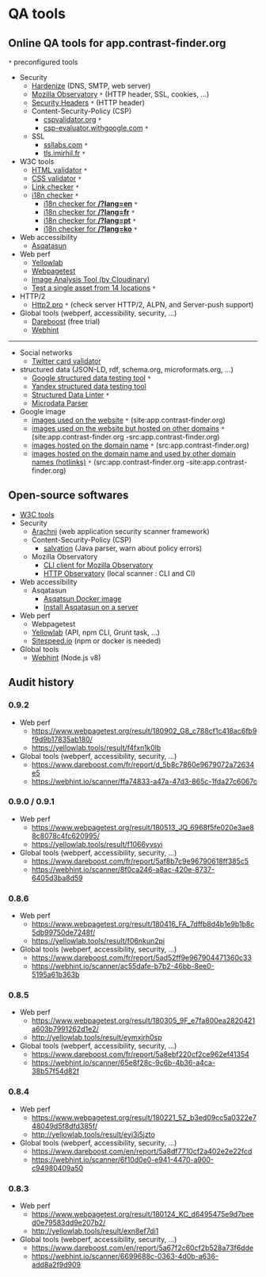 
# QA tools

## Online QA tools for app.contrast-finder.org

`*` preconfigured tools

* Security
    * [Hardenize](https://www.hardenize.com) (DNS, SMTP, web server)
    * [Mozilla Observatory](https://observatory.mozilla.org/analyze.html?host=app.contrast-finder.org) `*` (HTTP header, SSL, cookies, ...)
    * [Security Headers](https://securityheaders.io/?q=https://app.contrast-finder.org) `*` (HTTP header)
    * Content-Security-Policy (CSP)
         * [cspvalidator.org](https://cspvalidator.org/#url=https://app.contrast-finder.org) `*`
         * [csp-evaluator.withgoogle.com](https://csp-evaluator.withgoogle.com/?csp=https://app.contrast-finder.org) `*`
    * SSL
         * [ssllabs.com](https://www.ssllabs.com/ssltest/analyze?d=app.contrast-finder.org) `*`
         * [tls.imirhil.fr](https://tls.imirhil.fr/https/app.contrast-finder.org) `*`
* W3C tools
    * [HTML validator](https://validator.w3.org/nu/?doc=https://app.contrast-finder.org&showsource=yes&showoutline=yes&showimagereport=yes) `*`
    * [CSS validator](https://jigsaw.w3.org/css-validator/validator?uri=https://app.contrast-finder.org&profile=css3) `*`
    * [Link checker](https://validator.w3.org/checklink?uri=https://app.contrast-finder.org&hide_type=all&depth=&check=Check) `*`
    * [i18n checker](https://validator.w3.org/i18n-checker/check?uri=https://app.contrast-finder.org) `*`
         * [i18n checker for **/?lang=en**](https://validator.w3.org/i18n-checker/check?uri=https://app.contrast-finder.org/?lang=en) `*`
         * [i18n checker for **/?lang=fr**](https://validator.w3.org/i18n-checker/check?uri=https://app.contrast-finder.org/?lang=fr) `*`
         * [i18n checker for **/?lang=pt**](https://validator.w3.org/i18n-checker/check?uri=https://app.contrast-finder.org/?lang=pt) `*`
         * [i18n checker for **/?lang=ko**](https://validator.w3.org/i18n-checker/check?uri=https://app.contrast-finder.org/?lang=ko) `*`
* Web accessibility
    * [Asqatasun](https://app.asqatasun.org)
* Web perf
    * [Yellowlab](http://yellowlab.tools)
    * [Webpagetest](https://www.webpagetest.org/)
    * [Image Analysis Tool (by Cloudinary)](https://webspeedtest.cloudinary.com/)
    * [Test a single asset from 14 locations](https://tools.keycdn.com/performance?url=https://app.contrast-finder.org) `*`
* HTTP/2
    * [Http2.pro](https://http2.pro/check?url=https://app.contrast-finder.org) `*` (check server HTTP/2, ALPN, and Server-push support)
* Global tools (webperf, accessibility, security, ...)
    * [Dareboost](https://www.dareboost.com)  (free trial)
    * [Webhint](https://webhint.io/scanner/)

---------

* Social networks
    * [Twitter card validator](https://cards-dev.twitter.com/validator)
* structured data (JSON-LD, rdf, schema.org, microformats.org, ...)
    * [Google structured data testing tool](https://search.google.com/structured-data/testing-tool#url=https://app.contrast-finder.org/)  `*`
    * [Yandex structured data testing tool](https://webmaster.yandex.com/tools/microtest/)
    * [Structured Data Linter](http://linter.structured-data.org/?url=https://app.contrast-finder.org)  `*`
    * [Microdata Parser](https://www.webmoves.net/tools/microdata)
* Google image
    * [images used on the website](https://www.google.fr/search?tbm=isch&q=site:app.contrast-finder.org)  `*`  (site:app.contrast-finder.org)
    * [images used on the website but hosted on other domains](https://www.google.fr/search?tbm=isch&q=site:app.contrast-finder.org+-src:app.contrast-finder.org) `*`  (site:app.contrast-finder.org -src:app.contrast-finder.org)
    * [images hosted on the domain name](https://www.google.fr/search?tbm=isch&q=src:app.contrast-finder.org)  `*`    (src:app.contrast-finder.org)
    * [images hosted on the domain name and used by other domain names (hotlinks)](https://www.google.fr/search?tbm=isch&q=src:app.contrast-finder.org+-site:app.contrast-finder.org)  `*`   (src:app.contrast-finder.org -site:app.contrast-finder.org)

## Open-source softwares

* [W3C tools](https://w3c.github.io/developers/tools/#tools)
* Security
    * [Arachni](https://github.com/Arachni/arachni) (web application security scanner framework)
    * Content-Security-Policy (CSP)
        * [salvation](https://github.com/shapesecurity/salvation) (Java parser, warn about policy errors)
    * Mozilla Observatory
        * [CLI client for Mozilla Observatory](https://github.com/mozilla/observatory-cli)
        * [HTTP Observatory](https://github.com/mozilla/http-observatory) (local scanner : CLI and CI)
* Web accessibility
    * Asqatasun
        * [Asqatsun Docker image](https://hub.docker.com/r/asqatasun/asqatasun/)
        * [Install Asqatasun on a server](https://doc.asqatasun.org/en/10_Install_doc/Asqatasun/)
* Web perf
    * Webpagetest
    * [Yellowlab](https://github.com/gmetais/YellowLabTools/) (API, npm CLI, Grunt task, ...)
    * [Sitespeed.io](https://www.sitespeed.io/) (npm or docker is needed)
* Global tools
    * [Webhint](https://github.com/webhintio/hint) (Node.js v8)

## Audit history

### 0.9.2
* Web perf
    * https://www.webpagetest.org/result/180902_G8_c788cf1c418ac6fb9f9d9b17835ab180/
    * https://yellowlab.tools/result/f4fxn1k0lb
* Global tools (webperf, accessibility, security, ...)
    * https://www.dareboost.com/fr/report/d_5b8c7860e9679072a72634e5
    * https://webhint.io/scanner/ffa74833-a47a-47d3-865c-1fda27c6067c

### 0.9.0 / 0.9.1
* Web perf
    * https://www.webpagetest.org/result/180513_JQ_6968f5fe020e3ae88c8078c4fc620995/
    * https://yellowlab.tools/result/f1066yvsyi
* Global tools (webperf, accessibility, security, ...)
    * https://www.dareboost.com/fr/report/5af8b7c9e96790618ff385c5
    * https://webhint.io/scanner/8f0ca246-a8ac-420e-8737-6405d3ba8d59

### 0.8.6
* Web perf
    * https://www.webpagetest.org/result/180416_FA_7dffb8d4b1e9b1b8c5db99750de7248f/
    * https://yellowlab.tools/result/f06nkun2pi
* Global tools (webperf, accessibility, security, ...)
    * https://www.dareboost.com/fr/report/5ad52ff9e967904471360c33
    * https://webhint.io/scanner/ac55dafe-b7b2-46bb-8ee0-5195a61b363b

### 0.8.5
* Web perf
    * https://www.webpagetest.org/result/180305_9F_e7fa800ea2820421a603b7991262d1e2/
    * http://yellowlab.tools/result/eymxjrh0sp
* Global tools (webperf, accessibility, security, ...)
    * https://www.dareboost.com/fr/report/5a8ebf220cf2ce962ef41354
    * https://webhint.io/scanner/65e8f28c-9c6b-4b36-a4ca-38b57f54d82f

### 0.8.4
* Web perf
    * https://www.webpagetest.org/result/180221_5Z_b3ed09cc5a0322e748049d5f8dfd385f/
    * http://yellowlab.tools/result/eyj3i5jzto
* Global tools (webperf, accessibility, security, ...)
    * https://www.dareboost.com/en/report/5a8df7710cf2a402e2e22fcd
    * https://webhint.io/scanner/6f10d0e0-e941-4470-a900-c94980409a50

### 0.8.3
* Web perf
    * https://www.webpagetest.org/result/180124_KC_d6495475e9d7beed0e79583dd9e207b2/
    * http://yellowlab.tools/result/exn8ef7di1
* Global tools (webperf, accessibility, security, ...)
    * https://www.dareboost.com/en/report/5a67f2c60cf2b528a73f6dde
    * https://webhint.io/scanner/6699688c-0363-4d0b-a636-add8a2f9d909
